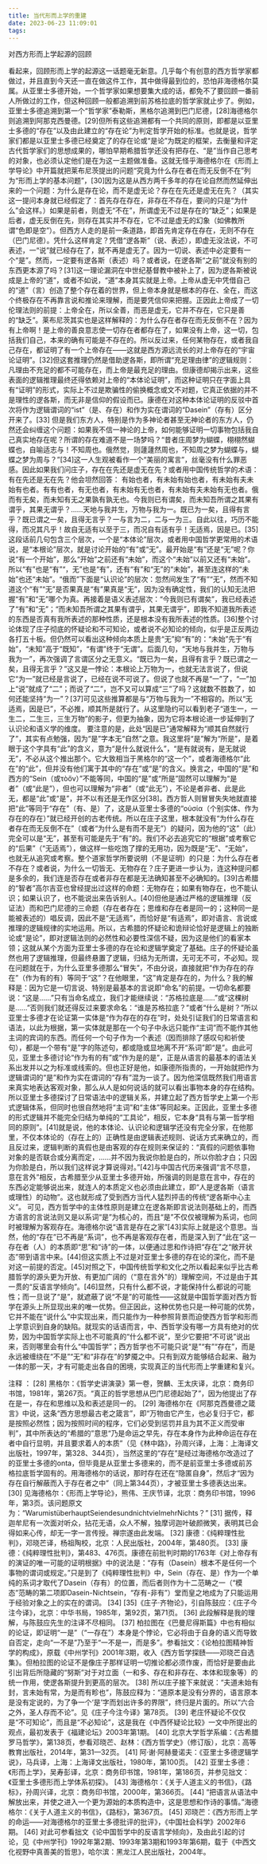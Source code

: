 ```yaml
---
title: 当代形而上学的重建
date: 2023-06-23 11:09:01
tags:
---
```


对西方形而上学起源的回顾


看起来，回顾形而上学的起源这一话题毫无新意。几乎每个有创意的西方哲学家都做过，并且直到今天还一直在做这件工作，其中做得最到位的，恐怕非海德格尔莫属。从亚里士多德开始，一个哲学家如果想要集大成的话，都免不了要回顾一番前人所做过的工作，但这种回顾一般都追溯到前苏格拉底的哲学家就止步了。例如，亚里士多德追溯到第一个“哲学家”泰勒斯，黑格尔追溯到巴门尼德，[28]海德格尔则追溯到阿那克西曼德。[29]但所有这些追溯都有一个共同的原则，即都是以亚里士多德的“存在”以及由此建立的“存在论”为判定哲学开始的标准。也就是说，哲学家们都是以亚里士多德已经奠定了的存在论或“是论”为既定的框架，去衡量和评定古代哲学家们的思想成果的，哪怕早期希腊哲学还没有把存在、“是”当作自己思考的对象，也必须认定他们是在为这一主题做准备。这就无怪乎海德格尔在《形而上学导论》中开篇就把莱布尼茨提出的问题“究竟为什么存在者在而无反倒不在”列为“形而上学的基本问题”，[30]因为这是从西方两千多年的存在论自然而然延伸出来的一个问题：为什么是存在论，而不是虚无论？存在在先还是虚无在先？（其实这一提问本身就已经假定了：首先存在存在，非存在不存在，要问的只是“为什么”会这样。）如果是前者，则虚无“不在”，所谓虚无不过是存在的“缺乏”；如果是后者，虚无反倒在先，则存在其实并不存在，它不过是虚无的幻象（如佛教所谓“色即是空”）。但西方人走的是前一条道路，即首先肯定存在存在，无则不存在（巴门尼德）。凭什么这样肯定？凭借“逻各斯”（说、表述），即虚无没法说，不可表述，一“说”就已经存在了，就不再是虚无了。因为一切说、表述中必定要有一个“是”。然而，一定要有逻各斯（表述）吗？或者说，在逻各斯“之前”就没有别的东西更本源了吗？[31]这一理论漏洞在中世纪基督教中被补上了，因为逻各斯被说成是上帝的“道”，或者不如说，“道”本身其实就是上帝。上帝从虚无中凭借自己的“道”（言）创造了整个存在着的世界，但上帝本身就是根本的存在、全在，而这个终极存在不再靠言说和推论来理解，而是要凭信仰来把握。正因此上帝成了一切伦理法则的前提：上帝全在，所以全善，而恶是虚无，它并不存在，它只是善的“缺乏”。莱布尼茨其实也是这样解释的：为什么存在者存在而无反倒不在？因为有上帝啊！是上帝的善良意志使一切存在者都存在了，如果没有上帝，这一切，包括我们自己，本来的确有可能是不存在的。所以反过来，任何某物存在，或者我自己存在，都证明了有一个上帝存在——这就是西方源远流长的对上帝存在的“宇宙论证明”。[32]但这套推理仍然是借助逻各斯，即所谓“充足理由律”的逻辑规则：凡理由不充足的都不可能存在，而上帝是最充足的理由。但康德却揭示出来，这些表面的逻辑推理最终还得依赖对上帝的“本体论证明”，而这种证明只在字面上具有“证明”的形式，实际上不过是欺骗性的偷换概念或文不对题，它真正依据的并不是理性的逻各斯，而无非是信仰的假设而已。康德在对这种本体论证明的反驳中首次将作为逻辑谓词的“ist”（是、存在）和作为实在谓词的“Dasein”（存有）区分开来了。[33]
但是我们东方人，特别是作为多神论者甚至无神论者的东方人，仍然还会纠缠这个问题：如果我不信一神论的上帝，如何能够证明一切事物包括我自己真实地存在呢？所谓的存在难道不是一场梦吗？“昔者庄周梦为蝴蝶，栩栩然蝴蝶也，自喻适志与！不知周也。俄然觉，则蘧蘧然周也，不知周之梦为蝴蝶与，蝴蝶之梦为周与？”[34]这一人生观被看作一个“美丽的寓言”，丝毫没有什么罪恶感。因此如果我们问庄子，存在在先还是虚无在先？或者用中国传统哲学的术语：有在先还是无在先？他会坦然回答：
有始也者，有未始有始也者，有未始有夫未始有也者。有有也者，有无也者，有未始有无也者，有未始有夫未始有无也者。俄而有无矣，而未知有无之果孰有孰无也。今我则已有谓矣，而未知吾所谓之其果有谓乎，其果无谓乎？......天地与我并生，万物与我为一。既已为一矣，且得有言乎？既已谓之一矣，且得无言乎？一与言为二，二与一为三。自此以往，巧历不能得，而况其凡乎！故自无适有以至于三，而况自有适有乎！无适焉，因是已。[35]
这段话前几句包含三个层次，一个是“本体论”层次，或者用中国哲学更常用的术语说，是“本根论”层次，就是讨论开始的“有”或“无”。最开始是“有”还是“无”呢？你说“有一个开始”，那么“开始”之前还有“未始”，而这个“未始”以前又还有“未始”。所以“有”也是“有”“，无”也是“有”，还有“有”和“无”的“未始”，甚至连这样的“未始”也还“未始”。“俄而”下面是“认识论”的层次：忽然间发生了“有”“无”，然而不知道这个“有”“无”是否果真是“有”果真是“无”，因为没有确定性，我们的认知无法把握“有”和“无”哪个为真。再接着是语义表述层次：“今我则已有谓矣”，我已经表述了“有”和“无”；“而未知吾所谓之其果有谓乎，其果无谓乎”，即我不知道我所表述的东西是否真有我所表述的那种性质，还是根本没有我所表述的性质。[36]整个讨论体现了庄子彻底的怀疑论和不可知论，或者说不必知论的倾向，似乎是正反两边各打五十板。但仍然可以看出这种倾向本质上是贵“无”抑“有”的：“未始”先于“有始”，“未知”高于“既知”，“有谓”终于“无谓”。后面几句，“天地与我并生，万物与我为一”，再次强调了言谓区分之无意义。“既已为一矣，且得有言乎？既已谓之一矣，且得无言乎？”这又是一悖论：本根论上万物为一，也就无法言说了，但说它“为一”就已经是言说了，已经在说不可说了。但说了也就不再是“一”了，“一”加上“说”就成了“二”；而说了“二”，岂不又可以算成“三”了吗？这就数不胜数了，如何还能坚持“为一”？[37]可见这些推算都是与“万物与我为一”不相容的。所以“无适焉，因是已”，不必推，顺其所是就行了。从这里隐约可以看到老子“道生一，一生二，二生三，三生万物”的影子，但更为抽象，因为它将本根论进一步延伸到了认识论和语义学的维度。
要注意的是，此处“因是已”通常解释为“顺其自然就行了”，其实有点勉强，因为“是”字本无“自然”之意。我这里将“是”解为“所是”，是着眼于这个字具有“此”的含义，意为“是什么就说什么”，“是有就说有，是无就说无”，不必从这个推出那个。它大致相当于黑格尔的“这一个”，或者海德格尔“此在”的“此”，但并没有他们寓于其中的“存在”或“是”的含义。换言之，中国的“是”和西方的“Sein（或τòὄν）”不能等同，中国的“是”或“所是”固然可以理解为“是者”（或“此是”），但也可以理解为“非者”（或“此无”），不论是者非者、此是此无，都是“此”或“是”，并不以有还是无作区分[38]。西方哲人则冒冒失失地就直接把“此”等同于“存在”（有、是）了，这是从亚里士多德的“οὐσία（个别实体、作为存在的存在）”就已经开创的古老传统。所以在庄子这里，根本就没有“为什么存在者存在而无反倒不在”（或者“为什么是有而不是无”）的疑问，因为他的“这”（此）完全可以是“无”，甚至有可能是先于“有”的。我们不必去追究它的“根据”或考察它的“后果”（“无适焉”），做这样一些吃饱了撑的无用功，因为既是“无”、“无始”，也就无从追究或考察。整个道家哲学所要说明（不是证明）的只是：为什么存在者不存在？或者说，为什么一切皆无、无物存在？庄子更进一步认为，连这种提问都是多余的，我们连是否存在或者非存在都是无法确知甚至不必确知的。[39]古希腊的“智者”高尔吉亚也曾经提出过这样的命题：无物存在；如果有物存在，也不能认识；如果认识了，也不能说出来告诉别人。[40]但他是通过严格的逻辑推理（反证法）而和巴门尼德的三命题（存在者存在；思维和存在者是同一的；这种同一是能被表述的）唱反调，因此不是“无适焉”，而恰好是“有适焉”，即对语言、言说或推理的逻辑规律的实地运用。所以，古希腊的怀疑论和诡辩论恰好是逻辑上的独断论或“是论”，即对逻辑法则的必然性和必要性深信不疑，因为这是他们的看家本领；这就从某个方面为亚里士多德的存在论和逻辑学奠定了基础。庄子的怀疑论虽然也用了逻辑推理，但最终悬置了逻辑，归结为无所谓，无可无不可，不必知。现在问题就在于，为什么亚里多德那么“冒失”，不由分说，直接就把“作为存在的存在”（作为有的有）等同于“这”？在他眼里，“这”肯定是存在的，为什么？我的解释是：因为它是一切言说、特别是最基本的言说即“命名”的前提。一切命名都要说：“这是......”只有当命名成立，我们才能继续说：“苏格拉底是......”或“这棵树是......”否则我们就还得反过来要求命名：“谁是苏格拉底？”或者“什么是树？”所以亚里士多德才在论证第一实体是“作为存在的存在”时，处处引证我们的日常语言和语法，以此为根据，第一实体就是那在一个句子中永远只能作“主词”而不能作其他主词的宾词的东西。而任何一个句子作为一个表述（因而排除了感叹句和祈使句），都是一个带有“是”字的陈述句，都或隐或显地离不开“系词”即“是”。由此可见，亚里士多德讨论“作为有的有”或“作为是的是”，正是从语言的最基本的语法关系出发并以之为标准或线索的。但也正好是他，如康德所指责的，一开始就把作为逻辑谓词的“是”和作为实在谓词的“存有”混为一谈了。因为他深信既然我们用语言来真实地表达客观对象，那么从人是如何说话的就可以看出事物本身的存在结构。所以亚里士多德探讨了日常语法中的逻辑关系，并建立起了西方哲学史上第一个形式逻辑体系，但同时也很自然地将“主词”和“主体”等同起来。正因此，亚里士多德的形式逻辑并不能完全归结为单纯的“工具论”，相反，它本身“具有与第一哲学相同的原则”。[41]就是说，他的本体论、认识论和逻辑学还没有完全分家，在他那里，不仅本体论的（存在上的）正确性是由逻辑表述规则、说话方式来确立的，而且反过来，逻辑判断的真假也是由客观的存在规则来保证的：“真假的问题依事物对象的是否联合或分离而定，......并不因为我说你脸是白的，所以你脸才白；只因为你脸是白，所以我们这样说才算说得对。”[42]与中国古代历来强调“言不尽意，意在言外”相反，古希腊至少从亚里士多德开始，所强调的则是意在言中，存在的东西必定能够说出来，就连人的本质定义也必须由此建立，即“人是逻各斯（语言或理性）的动物”。这也就形成了受到西方当代人猛烈抨击的传统“逻各斯中心主义”。
可见，西方哲学中的主体性原则是建立在逻各斯即言说法则基础上的，而西方语言的言说法则又是以系词“是”为核心的，而且“是”不仅仅被理解为系词，也同时被理解为客观存在。海德格尔说“语言是存在之家”[43]实际上就是这个意思。当然，他的“存在”已不再是“系词”，也不再是客观存在者，而是深入到了“此在”这一存在者（人）的本质即“思”和“诗”的一体，以便通过思和作诗把“存在”之“敞开状态”带到语言中来。[44]但这实质上不过是对亚里士多德的存在论的深化，而不是对这一前提的否定。[45]对照之下，中国传统哲学和文化之所以看起来似乎比古希腊哲学的源头更为开放、有更加广阔的（“意在言外”的）理解空间，不过是由于其一贯的“反语言学倾向”。[46]显然，只有什么都不说，才能保持什么都说的可能性；而一旦说了“是”，就遮蔽了说“不是”的可能性——这就是中国哲学面对西方哲学在源头上所显现出来的唯一优势。但正因此，这种优势也只是一种可能的优势，它并不能在“说什么”中实现出来，而只能作为一种参照背景而迫使西方哲学和形而上学意识到自身的缺陷。就现实的话语而言，中、西哲学没有哪一方具有绝对的优势，因为中国哲学实际上也不可能真的“什么都不说”，至少它要把“不可说”说出来，否则哪里会有什么“中国哲学”；西方哲学也不可能只说“是”“有”“存在”，而是永远被缠绕在“不是”“无”和“非存在”的梦魇之中。只有到双方能够结合起来、融为一体的那一天，才有可能走出各自的困境，实现真正的当代形而上学重建和复兴。

注释 ：
[28] 黑格尔：《哲学史讲演录》第一卷，贺麟、王太庆译，北京：商务印书馆，1981年，第267页。“真正的哲学思想从巴门尼德起始了”，因为他提出了存在是一，存在和思维以及和表述是同一的。
[29] 海德格尔在《阿那克西曼德之箴言》中说，这条“西方思想最古老之箴言”，即“万物由它产生，也必复归于它，都是按照必然性；因为按照时间的程序，它们必受到惩罚并且为其不正义而受审判”，其中所表达的“希腊的”意思“乃是命运之早先，存在本身作为此种命运在存在者中自行显明，并且要求着人的本质”（见《林中路》，孙周兴译，上海：上海译文出版社，1997年，第328、344页），当然这里的“存在”是经过海德格尔改造过了的亚里士多德的onta，但毕竟是从亚里士多德来的，而不是前亚里士多德或前苏格拉底哲学固有的。用海德格尔的话说，那时存在还在“隐匿自身”，然后才“因为存在自行解蔽而入于存在者之中”（同上第344页），才被亚里士多德表达出来。
[30] 见海德格尔：《形而上学导论》，熊伟、王庆节译，北京：商务印书馆，1996年，第3页。该问题原文为：“WarumistüberhauptSeiendesundnichtvielmehrNichts？”
[31] 据传，释迦牟尼有一次面对听众，拈花无语，众人不解，独摩诃迦叶破颜微笑，表明其已会得如来心传，却无一字一言传授。禅宗遂由此发端。
[32] 康德：《纯粹理性批判》，邓晓芒译，杨祖陶校，北京：人民出版社，2004年，第480页。
[33] 康德：《纯粹理性批判》，第483、476页。康德在前批判时期的1763年《对上帝存有的演证的唯一可能的证明根据》中的说法是：“存有（Dasein）根本不是任何一个事物的谓词或规定。”只是到了《纯粹理性批判》中，Sein（存在、是）作为一个单纯的系词才取代了Dasein（存有）的位置，而后者则作为十二范畴之一（“模态”范畴的第二项即Dasein-Nichtsein，“存有-非有”）堂而皇之地成为了只能运用于经验对象之上的实在的谓词。
[34] [35]《庄子·齐物论》，引自陈鼓应：《庄子今注今译》，北京：中华书局，1985年，第92页，第71页。
[36] 此段解释是我的理解，与陈鼓应先生的注译不尽相同。
[37] 柏拉图在《巴曼尼得斯篇》中也有相似的论证，即证明“一是”（“一存在”）本身是个悖论，它必将由于自身的语义而导致自否定，走向“一不是”乃至于“一不是一，而是多”。参看拙文：《论柏拉图精神哲学的构成》，原载《中州学刊》2001年3期，收入《西方哲学探赜——邓晓芒自选集》。但柏拉图的论证不是像庄子那样证明一切推论都必须作废，而恰好是要由此引出背后所隐藏的“努斯”对于对立面（一和多、存在和非存在、本体和现象等）的统一作用，使逻各斯提升到更高的层次。
[38] 所以庄子接下来就说：“夫道未始有封，言未始有常，为是而有畛也”，陈鼓应释为：“道原本是没有分界的，语言原本是没有定说的，为了争一个‘是’字而划出许多的界限”，终归是片面的。所以“六合之外，圣人存而不论”。见《庄子今注今译》第78页。
[39] 老庄怀疑论不仅仅是“不可知论”，而且是“不必知论”，这是我在《中西怀疑论比较》一文中所提出的观点，最初发表于《福建论坛》2003年第1期。
[40] 北京大学哲学系编：《古希腊罗马哲学》，第138页，参看邓晓芒、赵林：《西方哲学史》（修订版），北京：高等教育出版社，2014年，第31—32页。
[41] 阿·谢·阿赫曼诺夫：《亚里士多德逻辑学说》，马兵译，上海：上海译文出版社，1980年，第100页。
[42] 亚里士多德：《形而上学》，吴寿彭译，北京：商务印书馆，1981年，第186页，并参见拙文：《亚里士多德形而上学体系初探》。
[43] 海德格尔：《关于人道主义的书信》，《路标》，孙周兴译，北京：商务印书馆，2000年，第366页。
[44] “把语言从语法中解放出来，并使之进入一个更为源始的本质构造中，这是思想和作诗的事情。”海德格尔：《关于人道主义的书信》，《路标》，第367页。
[45] 邓晓芒：《西方形而上学的命运——对海德格尔的亚里士多德批评的批评》，《中国社会科学》2002年6期。
[46] 对此可参看拙文《论中国哲学中的反语言学倾向》，及由此引起的讨论，见《中州学刊》1992年第2期、1993年第3期和1993年第6期，载于《中西文化视野中真善美的哲思》，哈尔滨：黑龙江人民出版社，2004年。